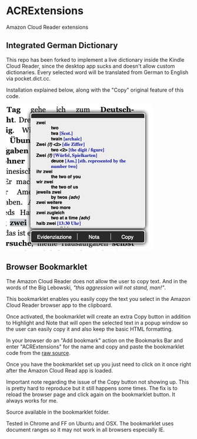 # ACRExtensions

Amazon Cloud Reader extensions

## Integrated German Dictionary

This repo has been forked to implement a live dictionary inside the Kindle Cloud Reader, since the desktop app sucks and doesn't allow custom dictionaries. Every selected word will be translated from German to English via pocket.dict.cc.

Installation explained below, along with the "Copy" original feature of this code.

![Screenshot](./screenshot.png "Screenshot")
## Browser Bookmarklet

The Amazon Cloud Reader does not allow the user to copy text. And in the words of the Big Lebowski, _"this aggression will not stand, man!"_.

This bookmarklet enables you easily copy the text you select in the Amazon Cloud Reader browser app to the clipboard.

Once activated, the bookmarklet will create an extra Copy button in addition to Highlight and Note that will open the selected text in a popup window so the user can easily copy it and also keep the basic HTML formatting.

In your browser do an "Add bookmark" action on the Bookmarks Bar and enter "ACRExtensions" for the name and copy and paste the bookmarklet code from the [raw source](https://raw.github.com/binarycrafts/ACRExtensions/master/bookmarklet/bookmarklet.js).

Once you have the bookmarklet set up you just need to click on it once right after the Amazon Cloud Read app is loaded.

Important note regarding the issue of the Copy button not showing up. This is pretty hard to reproduce but it still happens some times. The fix is to reload the browser page and click again on the bookmarklet button. It always works for me.

Source available in the bookmarklet folder.

Tested in Chrome and FF on Ubuntu and OSX. The bookmarklet uses document ranges so it may not work in all browsers especially IE.

